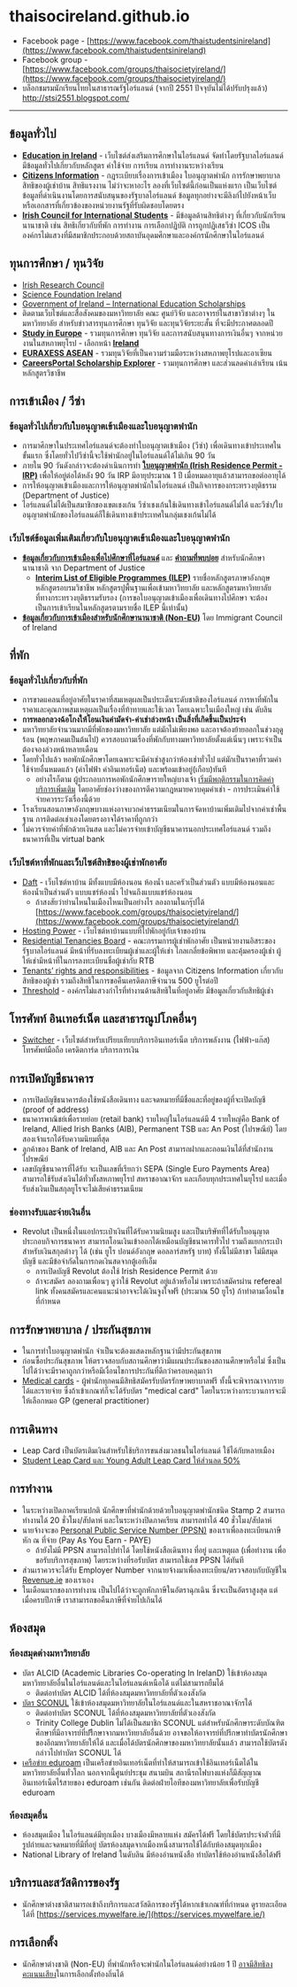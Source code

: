 # thaisocireland.github.io

- Facebook page - [https://www.facebook.com/thaistudentsinireland](https://www.facebook.com/thaistudentsinireland)
- Facebook group - [https://www.facebook.com/groups/thaisocietyireland/](https://www.facebook.com/groups/thaisocietyireland/)
- บล็อกชมรมนักเรียนไทยในสาธารณรัฐไอร์แลนด์ (จากปี 2551 ปัจจุบันไม่ได้ปรับปรุงแล้ว) http://stsi2551.blogspot.com/

----

## ข้อมูลทั่วไป

- **[Education in Ireland](https://www.educationinireland.com/en/)** - เว็บไซต์ส่งเสริมการศึกษาในไอร์แลนด์ จัดทำโดยรัฐบาลไอร์แลนด์ มีข้อมูลทั่วไปเกี่ยวกับหลักสูตร ค่าใช้จ่าย การเรียน การทำงานระหว่างเรียน
- **[Citizens Information](https://www.citizensinformation.ie/)** - กฎระเบียบเรื่องการเข้าเมือง ใบอนุญาตพำนัก การรักษาพยาบาล สิทธิของผู้เช่าบ้าน สิทธิแรงงาน ไม่ว่าจะหาอะไร ลองที่เว็บไซต์นี้ก่อนเป็นแห่งแรก เป็นเว็บไซต์ข้อมูลที่ดำเนินงานโดยการสนับสนุนของรัฐบาลไอร์แลนด์ ข้อมูลทุกอย่างจะมีลิงก์ไปยังหน้าเว็บหรือเอกสารที่เกี่ยวข้องของหน่วยงานรัฐที่รับผิดชอบโดยตรง
- **[Irish Council for International Students](https://www.internationalstudents.ie/)** - มีข้อมูลด้านสิทธิต่างๆ ที่เกี่ยวกับนักเรียนนานาชาติ เช่น สิทธิเกี่ยวกับที่พัก การทำงาน การเลือกปฏิบัติ การถูกปฏิเสธวีซ่า ICOS เป็นองค์กรไม่แสวงที่มีสมาชิกประกอบด้วยสถาบันอุดมศึกษาและองค์กรนักศึกษาในไอร์แลนด์

## ทุนการศึกษา / ทุนวิจัย

- [Irish Research Council](https://www.educationinireland.com/en/)
- [Science Foundation Ireland](https://www.sfi.ie/)
- [Government of Ireland – International Education Scholarships](https://hea.ie/policy/internationalisation/goi-ies/)
- ติดตามเว็บไซต์และสื่อสังคมของมหาวิทยาลัย คณะ ศูนย์วิจัย และอาจารย์ในสาขาวิชาต่างๆ ในมหาวิทยาลัย สำหรับข่าวสารทุนการศึกษา ทุนวิจัย และทุนวิจัยระยะสั้น ที่จะมีประกาศตลอดปี
- **[Study in Europe](https://education.ec.europa.eu/study-in-europe/planning-your-studies/scholarships-and-funding)** - รวมทุนการศึกษา ทุนวิจัย และการสนับสนุนทางการเงินอื่นๆ จากหน่วยงานในสหภาพยุโรป - เลือกหน้า **[Ireland](https://education.ec.europa.eu/study-in-europe/countries/ireland)**
- **[EURAXESS ASEAN](https://euraxess.ec.europa.eu/worldwide/asean)** - รวมทุนวิจัยที่เป็นความร่วมมือระหว่างสหภาพยุโรปและอาเซียน
- **[CareersPortal Scholarship Explorer](https://careersportal.ie/scholarships/)** - รวมทุนการศึกษา และส่วนลดค่าเล่าเรียน เน้นหลักสูตรวิชาชีพ

## การเข้าเมือง / วีซ่า

### ข้อมูลทั่วไปเกี่ยวกับใบอนุญาตเข้าเมืองและใบอนุญาตพำนัก

- การมาศึกษาในประเทศไอร์แลนด์จะต้องทำใบอนุญาตเข้าเมือง (วีซ่า) เพื่อเดินทางเข้าประเทศในขั้นแรก ซึ่งโดยทั่วไปวีซ่านี้จะใช้พำนักอยู่ในไอร์แลนด์ได้ไม่เกิน 90 วัน
- ภายใน 90 วันดังกล่าวจะต้องดำเนินการทำ **[ใบอนุญาตพำนัก (Irish Residence Permit - IRP)](https://www.irishimmigration.ie/registering-your-immigration-permission/information-on-registering/irish-residence-permit/)** เพื่อให้อยู่ต่อได้หลัง 90 วัน IRP มีอายุประมาณ 1 ปี เมื่อหมดอายุแล้วสามารถขอต่ออายุได้
- การให้อนุญาตเข้าเมืองและการให้อนุญาตพำนักในไอร์แลนด์ เป็นกิจการของกระทรวงยุติธรรม (Department of Justice)
- ไอร์แลนด์ไม่ได้เป็นสมาชิกของเขตเชงเก้น วีซ่าเชงเก้นใช้เดินทางเข้าไอร์แลนด์ไม่ได้ และวีซ่า/ใบอนุญาตพำนักของไอร์แลนด์ก็ใช้เดินทางเข้าประเทศในกลุ่มเชงเก้นไม่ได้

### เว็บไซต์ข้อมูลเพิ่มเติมเกี่ยวกับใบอนุญาตเข้าเมืองและใบอนุญาตพำนัก

- **[ข้อมูลเกี่ยวกับการเข้าเมืองเพื่อไปศึกษาที่ไอร์แลนด์](https://www.irishimmigration.ie/coming-to-study-in-ireland/)** และ **[คำถามที่พบบ่อย](https://www.irishimmigration.ie/coming-to-study-in-ireland/frequently-asked-questions-for-students/)** สำหรับนักศึกษานานาชาติ จาก Department of Justice
  - **[Interim List of Eligible Programmes (ILEP)](https://www.irishimmigration.ie/coming-to-study-in-ireland/what-are-my-study-options/a-third-level-course-or-a-language-course/)** รายชื่อหลักสูตรภาษาอังกฤษ หลักสูตรอบรมวิชาชีพ หลักสูตรปูพื้นฐานเพื่อเข้ามหาวิทยาลัย และหลักสูตรมหาวิทยาลัย ที่ทางกระทรวงยุติธรรมรับรอง (การขอใบอนุญาตเข้าเมืองเพื่อเดินทางไปศึกษา จะต้องเป็นการเข้าเรียนในหลักสูตรตามรายชื่อ ILEP นี้เท่านั้น)
- **[ข้อมูลเกี่ยวกับการเข้าเมืองสำหรับนักศึกษานานาชาติ (Non-EU)](https://www.immigrantcouncil.ie/rights/international-students)** โดย Immigrant Council of Ireland

## ที่พัก

### ข้อมูลทั่วไปเกี่ยวกับที่พัก
- การขาดแคลนที่อยู่อาศัยในราคาที่สมเหตุผลเป็นประเด็นระดับชาติของไอร์แลนด์ การหาที่พักในราคาและคุณภาพสมเหตุผลเป็นเรื่องที่ท้าทายและใช้เวลา โดยเฉพาะในเมืองใหญ่ เช่น ดับลิน
- **การหลอกลวงฉ้อโกงให้โอนเงินค่ามัดจำ-ค่าเช่าล่วงหน้า เป็นสิ่งที่เกิดขึ้นเป็นประจำ**
- มหาวิทยาลัยจำนวนมากมีที่พักของมหาวิทยาลัย แต่มักไม่เพียงพอ และอาจต้องย้ายออกในช่วงฤดูร้อน (พฤษภาคมเป็นต้นไป) ควรสอบถามเรื่องที่พักกับทางมหาวิทยาลัยตั้งแต่เนิ่นๆ เพราะจำเป็นต้องจองล่วงหน้าหลายเดือน
- โดยทั่วไปแล้ว หอพักนักศึกษาโดยเฉพาะจะมีค่าเช่าสูงกว่าห้องเช่าทั่วไป แต่มักเป็นราคาที่รวมค่าใช้จ่ายอื่นหมดแล้ว (ค่าไฟฟ้า ค่าอินเทอร์เน็ต) และพร้อมเข้าอยู่(เกือบ)ทันที
  - อย่างไรก็ตาม ผู้ประกอบการหอพักนักศึกษารายใหญ่บางเจ้า [เริ่มมีพฤติกรรมในการคิดค่าบริการเพิ่มเติม](https://dublininquirer.com/2023/03/01/20-of-bill-for-room-in-aparto-s-student-complexes-down-to-charges-on-top-of-rent/) โดยอาศัยช่องว่างของการตีความกฎหมายควบคุมค่าเช่า - การประเมินค่าใช้จ่ายควรระวังเรื่องนี้ด้วย
- โรงเรียนสอนภาษาอังกฤษบางแห่งอาจบวกค่าธรรมเนียมในการจัดหาบ้านเพิ่มเติมไปจากค่าเช่าพื้นฐาน การติดต่อเช่าเองโดยตรงอาจได้ราคาที่ถูกกว่า
- ไม่ควรจ่ายค่าที่พักด้วยเงินสด และไม่ควรจ่ายเข้าบัญชีธนาคารนอกประเทศไอร์แลนด์ รวมถึงธนาคารที่เป็น virtual bank
 
### เว็บไซต์หาที่พักและเว็บไซต์สิทธิของผู้เช่าพักอาศัย

- [Daft](https://www.daft.ie/) - เว็บไซต์หาบ้าน มีทั้งแบบมีห้องนอน ห้องน้ำ และครัวเป็นส่วนตัว แบบมีห้องนอนและห้องน้ำเป็นส่วนตัว แบบแชร์ห้องน้ำ ไปจนถึงแบบแชร์ห้องนอน
  - ถ้าสงสัยว่าย่านไหนในเมืองไหนเป็นอย่างไร ลองถามในกรุ๊ปได้ [https://www.facebook.com/groups/thaisocietyireland/](https://www.facebook.com/groups/thaisocietyireland/)
- [Hosting Power](https://hostingpower.ie) - เว็บไซต์หาบ้านแบบที่ไปพักอยู่กับเจ้าของบ้าน
- [Residential Tenancies Board](https://www.rtb.ie/) - คณะกรรมการผู้เช่าพักอาศัย เป็นหน่วยงานอิสระของรัฐบาลไอร์แลนด์ มีหน้าที่รับลงทะเบียนผู้เช่าและผู้ให้เช่า ไกลเกลี่ยข้อพิพาท และคุ้มครองผู้เช่า ผู้ให้เช่ามีหน้าที่ในการลงทะเบียนชื่อผู้เช่ากับ RTB
- [Tenants’ rights and responsibilities](https://www.citizensinformation.ie/en/housing/renting-a-home/tenants-rights-and-responsibilities/tenants-rights-and-obligations/) - ข้อมูลจาก Citizens Information เกี่ยวกับสิทธิของผู้เช่า รวมถึงสิทธิในการขอคืนเครดิตภาษีจำนวน 500 ยูโรต่อปี
- [Threshold](https://threshold.ie/) - องค์กรไม่แสวงกำไรที่ทำงานด้านสิทธิในที่อยู่อาศัย มีข้อมูลเกี่ยวกับสิทธิผู้เช่า

## โทรศัพท์ อินเทอร์เน็ต และสาธารณูปโภคอื่นๆ 

- [Switcher](https://switcher.ie/) - เว็บไซต์สำหรับเปรียบเทียบบริการอินเทอร์เน็ต บริการพลังงาน (ไฟฟ้า-แก๊ส) โทรศัพท์มือถือ เครดิตการ์ด บริการการเงิน

## การเปิดบัญชีธนาคาร

- การเปิดบัญชีธนาคารต้องใช้หนังสือเดินทาง และจดหมายที่มีชื่อและที่อยู่ของผู้ที่จะเปิดบัญชี (proof of address) 
- ธนาคารพาณิชย์เพื่อรายย่อย (retail bank) รายใหญ่ในไอร์แลนด์มี 4 รายใหญ่คือ Bank of Ireland, Allied Irish Banks (AIB), Permanent TSB และ An Post (ไปรษณีย์) โดยสองเจ้าแรกได้รับความนิยมที่สุด
- ลูกค้าของ Bank of Ireland, AIB และ An Post สามารถฝากและถอนเงินได้ที่สำนักงานไปรษณีย์
- เลขบัญชีธนาคารที่ได้รับ จะเป็นเลขที่เรียกว่า SEPA (Single Euro Payments Area) สามารถใช้รับส่งเงินได้ทั่วทั้งสหภาพยุโรป สหราชอาณาจักร และเกือบทุกประเทศในยุโรป และเมื่อรับส่งเงินเป็นสกุลยูโรจะไม่เสียค่าธรรมเนียม

### ช่องทางรับและจ่ายเงินอื่น

- Revolut เป็นหนึ่งในแอปกระเป๋าเงินที่ได้รับความนิยมสูง และเป็นบริษัทที่ได้รับใบอนุญาตประกอบกิจการธนาคาร สามารถโอนเงินเข้าออกได้เหมือนบัญชีธนาคารทั่วไป รวมถึงแยกกระเป๋าสำหรับเงินสกุลต่างๆ ได้ (เช่น ยูโร ปอนด์อังกฤษ ดอลลาร์สหรัฐ บาท) ทั้งนี้ไม่มีสาขา ไม่มีสมุดบัญชี และมีข้อจำกัดในการกดเงินสดจากตู้เอทีเอ็ม
  - การเปิดบัญชี Revolut ต้องใช้ Irish Residence Permit ด้วย
  - ถ้าจะสมัคร ลองถามเพื่อนๆ ดูว่าใช้ Revolut อยู่แล้วหรือไม่ เพราะถ้าสมัครผ่าน refereal link ทั้งคนสมัครและคนแนะนำอาจจะได้เงินจูงใจฟรี (ประมาณ 50 ยูโร) ถ้าทำตามเงื่อนไขที่กำหนด

## การรักษาพยาบาล / ประกันสุขภาพ

- ในการทำใบอนุญาตพำนัก จำเป็นจะต้องแสดงหลักฐานว่ามีประกันสุขภาพ
- ก่อนซื้อประกันสุขภาพ ให้ตรวจสอบกับสถานศึกษาว่ามีแผนประกันของสถานศึกษาหรือไม่ ซึ่งเป็นไปได้ว่าจะมีราคาถูกกว่าหรือมีเงื่อนไขการประกันที่ดีกว่าครอบคลุมกว่า
- [Medical cards](https://www2.hse.ie/services/schemes-allowances/medical-cards/) - ผู้พำนักทุกคนมีสิทธิสมัครรับบัตรรักษาพยาบาลฟรี ทั้งนี้จะพิจารณาจากรายได้และรายจ่าย ซึ่งถ้าเข้าเกณฑ์ก็จะได้รับบัตร "medical card" โดยในระหว่างกระบวนการจะมีให้เลือกหมอ GP (general practitioner)

## การเดินทาง

- Leap Card เป็นบัตรเติมเงินสำหรับใช้บริการขนส่งมวลชนในไอร์แลนด์ ใช้ได้กับหลายเมือง
- [Student Leap Card และ Young Adult Leap Card ให้ส่วนลด 50%](https://about.leapcard.ie/young-adult-and-student-card-launch)

## การทำงาน

- ในระหว่างเปิดภาคเรียนปกติ นักศึกษาที่พำนักด้วยด้วยใบอนุญาตพำนักชนิด Stamp 2 สามารถทำงานได้ 20 ชั่วโมง/สัปดาห์ และในระหว่างปิดภาคเรียน สามารถทำได้ 40 ชั่วโมง/สัปดาห์
- นายจ้างจะขอ [Personal Public Service Number (PPSN)](https://www.citizensinformation.ie/en/social-welfare/irish-social-welfare-system/personal-public-service-number/) ของเราเพื่อลงทะเบียนภาษีหัก ณ ที่จ่าย (Pay As You Earn - PAYE)
  - ถ้ายังไม่มี PPSN สามารถไปทำได้ โดยใช้หนังสือเดินทาง ที่อยู่ และเหตุผล (เพื่อทำงาน เพื่อขอรับบริการสุขภาพ) โดยระหว่างที่รอรับบัตร สามารถใช้เลข PPSN ได้ทันที 
- ส่วนเราควรจะได้รับ Employer Number จากนายจ้างมาเพื่อลงทะเบียน/ตรวจสอบกับบัญชีใน [Revenue.ie](https://revenue.ie/) ของเราเอง
- ในเดือนแรกของการทำงาน เป็นไปได้ว่าจะถูกหักภาษีในอัตราฉุกเฉิน ซึ่งจะเป็นอัตราสูงสุด แต่เมื่อครบปีภาษี เราสามารถขอคืนภาษีที่จ่ายไปเกินได้

## ห้องสมุด

### ห้องสมุดต่างมหาวิทยาลัย

- บัตร ALCID (Academic Libraries Co-operating In IrelanD) ใช้เข้าห้องสมุดมหาวิทยาลัยอื่นในไอร์แลนด์และในไอร์แลนด์เหนือได้ แต่ไม่สามารถยืมได้
  - ติดต่อทำบัตร ALCID ได้ที่ห้องสมุดมหาวิทยาลัยที่ตัวเองสังกัด
- [บัตร SCONUL](https://www.sconul.ac.uk/sconul-access) ใช้เข้าห้องสมุดมหาวิทยาลัยในไอร์แลนด์และในสหราชอาณาจักรได้
  - ติดต่อทำบัตร SCONUL ได้ที่ห้องสมุดมหาวิทยาลัยที่ตัวเองสังกัด
  - Trinity College Dublin ไม่ได้เป็นสมาชิก SCONUL แต่สำหรับนักศึกษาระดับบัณฑิตศึกษาที่มีอาจารย์ที่ปรีึกษาจากมหาวิทยาลัยอื่นด้วย อาจขอให้อาจารย์ที่ปรึกษาทำบัตรนักศึกษาของอีกมหาวิทยาลัยให้ได้ และเมื่อได้บัตรนักศึกษาของมหาวิทยาลัยนั้นแล้ว สามารถใช้บัตรดังกล่าวไปทำบัตร SCONUL ได้
- [เครือข่าย eduroam](https://eduroam.org/) เป็นเครือข่ายอินเทอร์เน็ตที่ทำให้สามารถเข้าใช้อินเทอร์เน็ตได้ในมหาวิทยาลัยอื่นทั่วโลก นอกจากนี้ศูนย์ประชุม สนามบิน สถานีรถไฟบางแห่งก็มีสัญญาณอินเทอร์เน็ตไร้สายของ eduroam เช่นกัน ติดต่อฝ่ายไอทีของมหาวิทยาลัยเพื่อรับบัญชี eduroam

### ห้องสมุดอื่น

- ห้องสมุดเมือง ในไอร์แลนด์มีทุกเมือง บางเมืองมีหลายแห่ง สมัครได้ฟรี โดยใช้บัตรประจำตัวที่มีรูปถ่ายและจดหมายที่มีที่อยู่ บัตรห้องสมุดจากเมืองหนึ่งสามารถใช้ได้กับห้องสมุดทุกเมือง
- National Library of Ireland ในดับลิน มีห้องอ่านหนังสือ ทำบัตรใช้ห้องอ่านหนังสือได้ฟรี

## บริการและสวัสดิการของรัฐ

- นักศึกษาต่างชาติสามารถเข้าถึงบริการและสวัสดิการของรัฐได้หากเข้าเกณฑ์ที่กำหนด ดูรายละเอียดได้ที่ [https://services.mywelfare.ie/](https://services.mywelfare.ie/)

## การเลือกตั้ง

- นักศึกษาต่างชาติ (Non-EU) ที่พำนักหรือจะพำนักในไอร์แลนด์อย่างน้อย 1 ปี [อาจมีสิทธิลงคะแนนเสียง](https://www.citizensinformation.ie/en/government-in-ireland/elections-and-referenda/voting/right-to-vote/#2f693d)ในการเลือกตั้งท้องถิ่นได้

